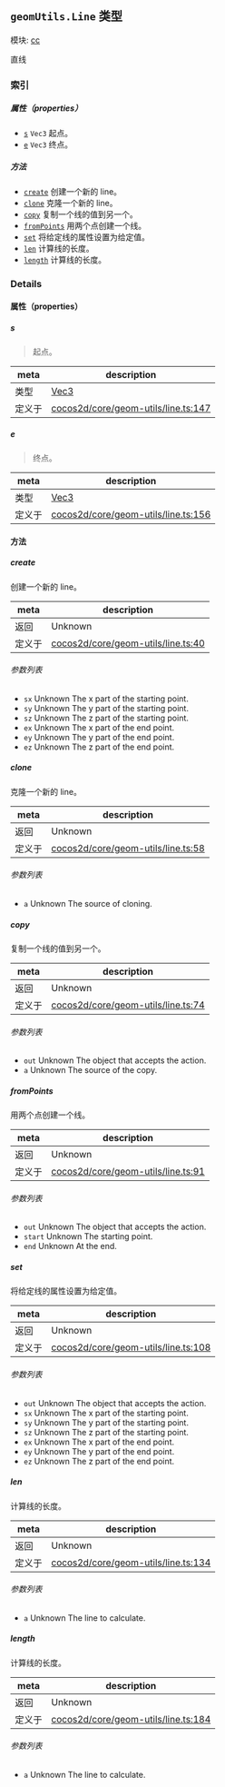 ## `geomUtils.Line` 类型



模块: [cc](../modules/cc.md)


直线



### 索引

##### 属性（properties）

  - [`s`](#s) `Vec3` 起点。
  - [`e`](#e) `Vec3` 终点。



##### 方法

  - [`create`](#create) 创建一个新的 line。
  - [`clone`](#clone) 克隆一个新的 line。
  - [`copy`](#copy) 复制一个线的值到另一个。
  - [`fromPoints`](#frompoints) 用两个点创建一个线。
  - [`set`](#set) 将给定线的属性设置为给定值。
  - [`len`](#len) 计算线的长度。
  - [`length`](#length) 计算线的长度。



### Details


#### 属性（properties）


##### s

> 起点。

| meta | description |
|------|-------------|
| 类型 | <a href="../classes/Vec3.html" class="crosslink">Vec3</a> |
| 定义于 | [cocos2d/core/geom-utils/line.ts:147](https://github.com/cocos-creator/engine/blob/d0482bb5bc3819110e43cdd03a3459bd80914b74/cocos2d/core/geom-utils/line.ts#L147) |



##### e

> 终点。

| meta | description |
|------|-------------|
| 类型 | <a href="../classes/Vec3.html" class="crosslink">Vec3</a> |
| 定义于 | [cocos2d/core/geom-utils/line.ts:156](https://github.com/cocos-creator/engine/blob/d0482bb5bc3819110e43cdd03a3459bd80914b74/cocos2d/core/geom-utils/line.ts#L156) |






<!-- Method Block -->
#### 方法


##### create

创建一个新的 line。

| meta | description |
|------|-------------|
| 返回 | Unknown 
| 定义于 | [cocos2d/core/geom-utils/line.ts:40](https://github.com/cocos-creator/engine/blob/d0482bb5bc3819110e43cdd03a3459bd80914b74/cocos2d/core/geom-utils/line.ts#L40) |

###### 参数列表
- `sx` Unknown The x part of the starting point.
- `sy` Unknown The y part of the starting point.
- `sz` Unknown The z part of the starting point.
- `ex` Unknown The x part of the end point.
- `ey` Unknown The y part of the end point.
- `ez` Unknown The z part of the end point.


##### clone

克隆一个新的 line。

| meta | description |
|------|-------------|
| 返回 | Unknown 
| 定义于 | [cocos2d/core/geom-utils/line.ts:58](https://github.com/cocos-creator/engine/blob/d0482bb5bc3819110e43cdd03a3459bd80914b74/cocos2d/core/geom-utils/line.ts#L58) |

###### 参数列表
- `a` Unknown The source of cloning.


##### copy

复制一个线的值到另一个。

| meta | description |
|------|-------------|
| 返回 | Unknown 
| 定义于 | [cocos2d/core/geom-utils/line.ts:74](https://github.com/cocos-creator/engine/blob/d0482bb5bc3819110e43cdd03a3459bd80914b74/cocos2d/core/geom-utils/line.ts#L74) |

###### 参数列表
- `out` Unknown The object that accepts the action.
- `a` Unknown The source of the copy.


##### fromPoints

用两个点创建一个线。

| meta | description |
|------|-------------|
| 返回 | Unknown 
| 定义于 | [cocos2d/core/geom-utils/line.ts:91](https://github.com/cocos-creator/engine/blob/d0482bb5bc3819110e43cdd03a3459bd80914b74/cocos2d/core/geom-utils/line.ts#L91) |

###### 参数列表
- `out` Unknown The object that accepts the action.
- `start` Unknown The starting point.
- `end` Unknown At the end.


##### set

将给定线的属性设置为给定值。

| meta | description |
|------|-------------|
| 返回 | Unknown 
| 定义于 | [cocos2d/core/geom-utils/line.ts:108](https://github.com/cocos-creator/engine/blob/d0482bb5bc3819110e43cdd03a3459bd80914b74/cocos2d/core/geom-utils/line.ts#L108) |

###### 参数列表
- `out` Unknown The object that accepts the action.
- `sx` Unknown The x part of the starting point.
- `sy` Unknown The y part of the starting point.
- `sz` Unknown The z part of the starting point.
- `ex` Unknown The x part of the end point.
- `ey` Unknown The y part of the end point.
- `ez` Unknown The z part of the end point.


##### len

计算线的长度。

| meta | description |
|------|-------------|
| 返回 | Unknown 
| 定义于 | [cocos2d/core/geom-utils/line.ts:134](https://github.com/cocos-creator/engine/blob/d0482bb5bc3819110e43cdd03a3459bd80914b74/cocos2d/core/geom-utils/line.ts#L134) |

###### 参数列表
- `a` Unknown The line to calculate.


##### length

计算线的长度。

| meta | description |
|------|-------------|
| 返回 | Unknown 
| 定义于 | [cocos2d/core/geom-utils/line.ts:184](https://github.com/cocos-creator/engine/blob/d0482bb5bc3819110e43cdd03a3459bd80914b74/cocos2d/core/geom-utils/line.ts#L184) |

###### 参数列表
- `a` Unknown The line to calculate.



